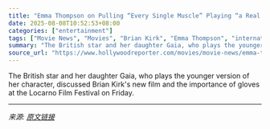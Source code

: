 ```yaml
---
title: "Emma Thompson on Pulling “Every Single Muscle” Playing “a Real Heroine” in Action-Thriller ‘The Dead of Winter’ — and What “Really Scared” Her"
date: 2025-08-08T10:52:53+08:00
categories: ["entertainment"]
tags: ["Movie News", "Movies", "Brian Kirk", "Emma Thompson", "international", "Laurel Marsden", "Locarno", "Locarno Film Festival"]
summary: "The British star and her daughter Gaia, who plays the younger version of her character, discussed Brian Kirk's new film and the importance of gloves at the Locarno Film Festival on Friday."
source_url: "https://www.hollywoodreporter.com/movies/movie-news/emma-thompson-the-dead-of-winter-locarno-1236340101/"
---
```


The British star and her daughter Gaia, who plays the younger version of her character, discussed Brian Kirk's new film and the importance of gloves at the Locarno Film Festival on Friday.

---

*来源: [原文链接](https://www.hollywoodreporter.com/movies/movie-news/emma-thompson-the-dead-of-winter-locarno-1236340101/)*
